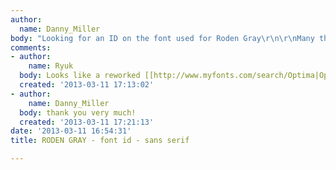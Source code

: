 ```yaml
---
author:
  name: Danny_Miller
body: "Looking for an ID on the font used for Roden Gray\r\n\r\nMany thanks in advance,\r\nDanny[img:sites/default/files/old-images/click_6735.gif]"
comments:
- author:
    name: Ryuk
  body: Looks like a reworked [[http://www.myfonts.com/search/Optima|Optima]] to me.
  created: '2013-03-11 17:13:02'
- author:
    name: Danny_Miller
  body: thank you very much!
  created: '2013-03-11 17:21:13'
date: '2013-03-11 16:54:31'
title: RODEN GRAY - font id - sans serif

---
```

